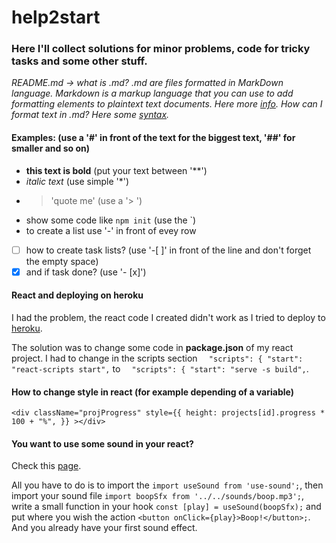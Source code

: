 # help2start
### Here I'll collect solutions for minor problems, code for tricky tasks and some other stuff.

*README.md -> what is .md? .md are files formatted in MarkDown language. Markdown is a markup language that you can use to add formatting elements to plaintext text documents. Here more [info](https://www.markdownguide.org/getting-started/). How can I format text in .md? Here some [syntax](https://docs.github.com/en/github/writing-on-github/basic-writing-and-formatting-syntax).*

#### Examples: (use a '#' in front of the text for the biggest text, '##' for smaller and so on)
- **this text is bold** (put your text between '**')
- *italic text* (use simple '*')
- > 'quote me' (use a '> ')
- show some code like `npm init` (use the `)
- to create a list use '-' in front of evey row
 - [ ] how to create task lists? (use '-[ ]' in front of the line and don't forget the empty space)
 - [x] and if task done? (use '- [x]')
 
 #### React and deploying on heroku
 I had the problem, the react code I created didn't work as I tried to deploy to [heroku](www.heroku.com).

The solution was to change some code in **package.json** of my react project.
I had to change in the scripts section 
`  "scripts": {
    "start": "react-scripts start",` to 
    `  "scripts": {
    "start": "serve -s build",`.
    
  #### How to change style in react (for example depending of a variable)
  
  ` <div
        className="projProgress"
        style={{
          height: projects[id].progress * 100 + "%",
        }}
      ></div> `
      
  #### You want to use some sound in your react?
  
  Check this [page](https://joshwcomeau.com/react/announcing-use-sound-react-hook/#installation).
  
  All you have to do is to import the `import useSound from 'use-sound';`, then import your sound file `import boopSfx from '../../sounds/boop.mp3';`, write a small function in your hook `const [play] = useSound(boopSfx);` and put where you wish the action `<button onClick={play}>Boop!</button>;`. And you already have your first sound effect.
      
      
